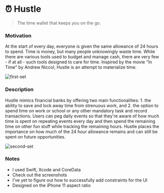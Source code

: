 # ⏰ Hustle

> The time wallet that keeps you on the go.

### Motivation

At the start of every day, everyone is given the same allowance of 24 hours to spend. Time is money, but many people unknowingly waste time. While there are various tools used to budget and manage cash, there are very few - if at all - such tools designed to care for time. Inspired by the movie "In Time" by Andrew Niccol, Hustle is an attempt to materialize time.

![first-set](https://user-images.githubusercontent.com/88988886/144810362-a990a071-eb3f-48cd-a620-82eedd66ef7d.png)

### Description

Hustle mimics financial banks by offering two main functionalities: 1. the ability to save and lock away time from strenuous work, and 2. the option to spend time on work or school or any other mandatory task and record transactions. Users can peg daily events so that they're aware of how much time is spent on repeating events every day and then spend the remaining time on other fun stuff while tracking the remaining hours. Hustle places the importance on how much of the 24 hour allowance remains and can still be spent on future opportunities.

![second-set](https://user-images.githubusercontent.com/88988886/144810386-e17547db-31f7-4d2b-ac7c-16adb0c8b00a.png)

### Notes

- I used Swift, Xcode and CoreData
- Check out the screenshots
- I've yet to figure out how to successfully add constraints for the UI
- Designed on the iPhone 11 aspect ratio
